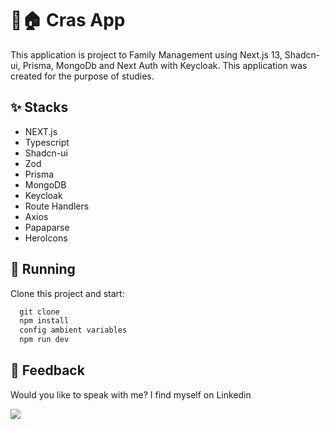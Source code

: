 

# ****📍🏠 Cras App****


This application is project to Family Management using Next.js 13, Shadcn-ui, Prisma, MongoDb and Next Auth with Keycloak. This application was created for the purpose of studies.
 
## ****✨ Stacks****

- NEXT.js
- Typescript
- Shadcn-ui
- Zod
- Prisma
- MongoDB
- Keycloak
- Route Handlers
- Axios
- Papaparse
- HeroIcons


## 🔧 ****Running****

Clone this project and start:

```js
  git clone
  npm install
  config ambient variables
  npm run dev
```


## ****📄 Feedback****

Would you like to speak with me? I find myself on Linkedin <br>

  <a href="https://www.linkedin.com/in/victor-avila-ciechovicz-55a172106/" target="_blank"><img src="https://img.shields.io/badge/linkedin-%230077B5.svg?style=for-the-badge&logo=linkedin&logoColor=white" target="_blank"></a> 
